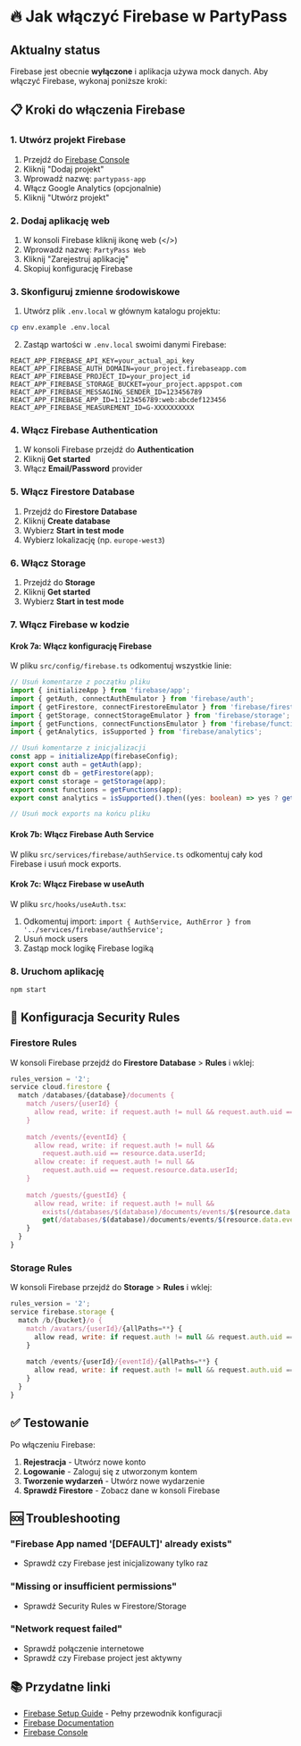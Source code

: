 # 🔥 Jak włączyć Firebase w PartyPass

## Aktualny status
Firebase jest obecnie **wyłączone** i aplikacja używa mock danych. Aby włączyć Firebase, wykonaj poniższe kroki:

## 📋 Kroki do włączenia Firebase

### 1. Utwórz projekt Firebase
1. Przejdź do [Firebase Console](https://console.firebase.google.com/)
2. Kliknij "Dodaj projekt"
3. Wprowadź nazwę: `partypass-app`
4. Włącz Google Analytics (opcjonalnie)
5. Kliknij "Utwórz projekt"

### 2. Dodaj aplikację web
1. W konsoli Firebase kliknij ikonę web (</>)
2. Wprowadź nazwę: `PartyPass Web`
3. Kliknij "Zarejestruj aplikację"
4. Skopiuj konfigurację Firebase

### 3. Skonfiguruj zmienne środowiskowe
1. Utwórz plik `.env.local` w głównym katalogu projektu:
```bash
cp env.example .env.local
```

2. Zastąp wartości w `.env.local` swoimi danymi Firebase:
```env
REACT_APP_FIREBASE_API_KEY=your_actual_api_key
REACT_APP_FIREBASE_AUTH_DOMAIN=your_project.firebaseapp.com
REACT_APP_FIREBASE_PROJECT_ID=your_project_id
REACT_APP_FIREBASE_STORAGE_BUCKET=your_project.appspot.com
REACT_APP_FIREBASE_MESSAGING_SENDER_ID=123456789
REACT_APP_FIREBASE_APP_ID=1:123456789:web:abcdef123456
REACT_APP_FIREBASE_MEASUREMENT_ID=G-XXXXXXXXXX
```

### 4. Włącz Firebase Authentication
1. W konsoli Firebase przejdź do **Authentication**
2. Kliknij **Get started**
3. Włącz **Email/Password** provider

### 5. Włącz Firestore Database
1. Przejdź do **Firestore Database**
2. Kliknij **Create database**
3. Wybierz **Start in test mode**
4. Wybierz lokalizację (np. `europe-west3`)

### 6. Włącz Storage
1. Przejdź do **Storage**
2. Kliknij **Get started**
3. Wybierz **Start in test mode**

### 7. Włącz Firebase w kodzie

#### Krok 7a: Włącz konfigurację Firebase
W pliku `src/config/firebase.ts` odkomentuj wszystkie linie:

```typescript
// Usuń komentarze z początku pliku
import { initializeApp } from 'firebase/app';
import { getAuth, connectAuthEmulator } from 'firebase/auth';
import { getFirestore, connectFirestoreEmulator } from 'firebase/firestore';
import { getStorage, connectStorageEmulator } from 'firebase/storage';
import { getFunctions, connectFunctionsEmulator } from 'firebase/functions';
import { getAnalytics, isSupported } from 'firebase/analytics';

// Usuń komentarze z inicjalizacji
const app = initializeApp(firebaseConfig);
export const auth = getAuth(app);
export const db = getFirestore(app);
export const storage = getStorage(app);
export const functions = getFunctions(app);
export const analytics = isSupported().then((yes: boolean) => yes ? getAnalytics(app) : null);

// Usuń mock exports na końcu pliku
```

#### Krok 7b: Włącz Firebase Auth Service
W pliku `src/services/firebase/authService.ts` odkomentuj cały kod Firebase i usuń mock exports.

#### Krok 7c: Włącz Firebase w useAuth
W pliku `src/hooks/useAuth.tsx`:
1. Odkomentuj import: `import { AuthService, AuthError } from '../services/firebase/authService';`
2. Usuń mock users
3. Zastąp mock logikę Firebase logiką

### 8. Uruchom aplikację
```bash
npm start
```

## 🔧 Konfiguracja Security Rules

### Firestore Rules
W konsoli Firebase przejdź do **Firestore Database** > **Rules** i wklej:

```javascript
rules_version = '2';
service cloud.firestore {
  match /databases/{database}/documents {
    match /users/{userId} {
      allow read, write: if request.auth != null && request.auth.uid == userId;
    }
    
    match /events/{eventId} {
      allow read, write: if request.auth != null && 
        request.auth.uid == resource.data.userId;
      allow create: if request.auth != null && 
        request.auth.uid == request.resource.data.userId;
    }
    
    match /guests/{guestId} {
      allow read, write: if request.auth != null && 
        exists(/databases/$(database)/documents/events/$(resource.data.eventId)) &&
        get(/databases/$(database)/documents/events/$(resource.data.eventId)).data.userId == request.auth.uid;
    }
  }
}
```

### Storage Rules
W konsoli Firebase przejdź do **Storage** > **Rules** i wklej:

```javascript
rules_version = '2';
service firebase.storage {
  match /b/{bucket}/o {
    match /avatars/{userId}/{allPaths=**} {
      allow read, write: if request.auth != null && request.auth.uid == userId;
    }
    
    match /events/{userId}/{eventId}/{allPaths=**} {
      allow read, write: if request.auth != null && request.auth.uid == userId;
    }
  }
}
```

## ✅ Testowanie

Po włączeniu Firebase:

1. **Rejestracja** - Utwórz nowe konto
2. **Logowanie** - Zaloguj się z utworzonym kontem
3. **Tworzenie wydarzeń** - Utwórz nowe wydarzenie
4. **Sprawdź Firestore** - Zobacz dane w konsoli Firebase

## 🆘 Troubleshooting

### "Firebase App named '[DEFAULT]' already exists"
- Sprawdź czy Firebase jest inicjalizowany tylko raz

### "Missing or insufficient permissions"
- Sprawdź Security Rules w Firestore/Storage

### "Network request failed"
- Sprawdź połączenie internetowe
- Sprawdź czy Firebase project jest aktywny

## 📚 Przydatne linki

- [Firebase Setup Guide](./FIREBASE_SETUP.md) - Pełny przewodnik konfiguracji
- [Firebase Documentation](https://firebase.google.com/docs)
- [Firebase Console](https://console.firebase.google.com/)
